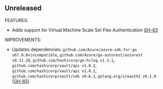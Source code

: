 ## Unreleased

FEATURES:

* Adds support for Virtual Machine Scale Set Flex Authentication [GH-63](https://github.com/hashicorp/vault-plugin-auth-azure/pull/63)

IMPROVEMENTS:

* Updates dependencies: `github.com/Azure/azure-sdk-for-go v67.0.0+incompatible`, 
  `github.com/Azure/go-autorest/autorest v0.11.28`, `github.com/hashicorp/go-hclog v1.3.1`,
  `github.com/hashicorp/vault/api v1.8.2`, `github.com/hashicorp/vault/api v1.8.2`, 
  `github.com/hashicorp/vault/sdk v0.6.1`, `golang.org/x/oauth2 v0.1.0` 
  [[GH-65](https://github.com/hashicorp/vault-plugin-auth-azure/pull/65)]